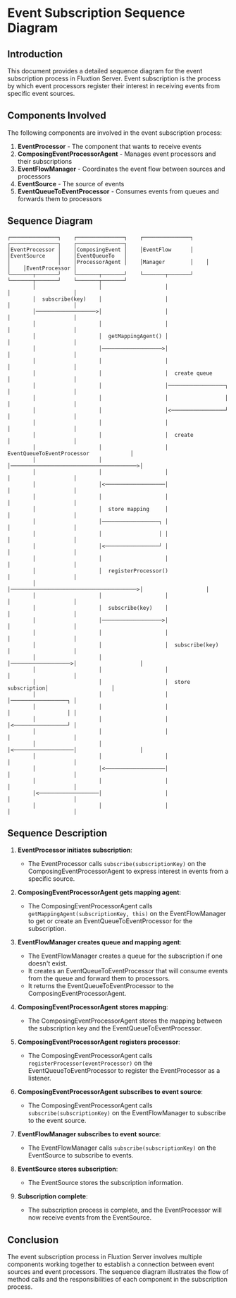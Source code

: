 # Event Subscription Sequence Diagram

## Introduction

This document provides a detailed sequence diagram for the event subscription process in Fluxtion Server. Event subscription is the process by which event processors register their interest in receiving events from specific event sources.

## Components Involved

The following components are involved in the event subscription process:

1. **EventProcessor** - The component that wants to receive events
2. **ComposingEventProcessorAgent** - Manages event processors and their subscriptions
3. **EventFlowManager** - Coordinates the event flow between sources and processors
4. **EventSource** - The source of events
5. **EventQueueToEventProcessor** - Consumes events from queues and forwards them to processors

## Sequence Diagram

```
┌───────────────┐    ┌───────────────┐    ┌───────────────┐    ┌───────────────┐    ┌───────────────┐
│EventProcessor │    │ComposingEvent │    │EventFlow      │    │EventSource    │    │EventQueueTo   │
│               │    │ProcessorAgent │    │Manager        │    │               │    │EventProcessor │
└───────┬───────┘    └───────┬───────┘    └───────┬───────┘    └───────┬───────┘    └───────┬───────┘
        │                    │                    │                    │                    │
        │  subscribe(key)    │                    │                    │                    │
        │───────────────────>│                    │                    │                    │
        │                    │                    │                    │                    │
        │                    │  getMappingAgent() │                    │                    │
        │                    │───────────────────>│                    │                    │
        │                    │                    │                    │                    │
        │                    │                    │  create queue      │                    │
        │                    │                    │──────────────────┐ │                    │
        │                    │                    │                  │ │                    │
        │                    │                    │<─────────────────┘ │                    │
        │                    │                    │                    │                    │
        │                    │                    │  create            │                    │
        │                    │                    │  EventQueueToEventProcessor             │
        │                    │                    │────────────────────────────────────────>│
        │                    │                    │                    │                    │
        │                    │<───────────────────│                    │                    │
        │                    │                    │                    │                    │
        │                    │  store mapping     │                    │                    │
        │                    │──────────────────┐ │                    │                    │
        │                    │                  │ │                    │                    │
        │                    │<─────────────────┘ │                    │                    │
        │                    │                    │                    │                    │
        │                    │  registerProcessor()                    │                    │
        │                    │────────────────────────────────────────>│                    │
        │                    │                    │                    │                    │
        │                    │  subscribe(key)    │                    │                    │
        │                    │───────────────────>│                    │                    │
        │                    │                    │                    │                    │
        │                    │                    │  subscribe(key)    │                    │
        │                    │                    │───────────────────>│                    │
        │                    │                    │                    │                    │
        │                    │                    │  store subscription│                    │
        │                    │                    │                    │──────────────────┐ │
        │                    │                    │                    │                  │ │
        │                    │                    │                    │<─────────────────┘ │
        │                    │                    │                    │                    │
        │                    │                    │<───────────────────│                    │
        │                    │                    │                    │                    │
        │                    │<───────────────────│                    │                    │
        │                    │                    │                    │                    │
        │<───────────────────│                    │                    │                    │
        │                    │                    │                    │                    │
```

## Sequence Description

1. **EventProcessor initiates subscription**:
   - The EventProcessor calls `subscribe(subscriptionKey)` on the ComposingEventProcessorAgent to express interest in events from a specific source.

2. **ComposingEventProcessorAgent gets mapping agent**:
   - The ComposingEventProcessorAgent calls `getMappingAgent(subscriptionKey, this)` on the EventFlowManager to get or create an EventQueueToEventProcessor for the subscription.

3. **EventFlowManager creates queue and mapping agent**:
   - The EventFlowManager creates a queue for the subscription if one doesn't exist.
   - It creates an EventQueueToEventProcessor that will consume events from the queue and forward them to processors.
   - It returns the EventQueueToEventProcessor to the ComposingEventProcessorAgent.

4. **ComposingEventProcessorAgent stores mapping**:
   - The ComposingEventProcessorAgent stores the mapping between the subscription key and the EventQueueToEventProcessor.

5. **ComposingEventProcessorAgent registers processor**:
   - The ComposingEventProcessorAgent calls `registerProcessor(eventProcessor)` on the EventQueueToEventProcessor to register the EventProcessor as a listener.

6. **ComposingEventProcessorAgent subscribes to event source**:
   - The ComposingEventProcessorAgent calls `subscribe(subscriptionKey)` on the EventFlowManager to subscribe to the event source.

7. **EventFlowManager subscribes to event source**:
   - The EventFlowManager calls `subscribe(subscriptionKey)` on the EventSource to subscribe to events.

8. **EventSource stores subscription**:
   - The EventSource stores the subscription information.

9. **Subscription complete**:
   - The subscription process is complete, and the EventProcessor will now receive events from the EventSource.

## Conclusion

The event subscription process in Fluxtion Server involves multiple components working together to establish a connection between event sources and event processors. The sequence diagram illustrates the flow of method calls and the responsibilities of each component in the subscription process.
